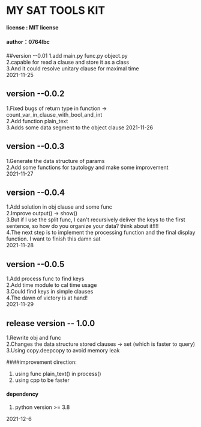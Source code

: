 # MY SAT TOOLS KIT
#### license : MIT license   
#### author：0764lbc
##version --0.01
1.add main.py func.py object.py   
2.capable for read a clause and store it as a class  
3.And it could resolve unitary clause for maximal time   
2021-11-25

## version --0.0.2
1.Fixed bugs of return type in function -> count_var_in_clause_with_bool_and_int  
2.Add function plain_text   
3.Adds some data segment to the object clause 
2021-11-26

## version --0.0.3
1.Generate the data structure of params   
2.Add some functions for tautology and make some improvement   
2021-11-27

## version --0.0.4
1.Add solution in obj clause and some func  
2.Improve output() -> show()  
3.But if I use the split func, I can't recursively deliver the keys to the first sentence, so how do you organize your data? think about it!!!!  
4.The next step is to implement the processing function and the final display function.
I want to finish this damn sat  
2021-11-28

## version --0.0.5
1.Add process func to find keys  
2.Add time module to cal time usage   
3.Could find keys in simple clauses  
4.The dawn of victory is at hand!  
2021-11-29

## release version -- 1.0.0
1.Rewrite obj and func  
2.Changes the data structure stored clauses -> set (which is faster to query)  
3.Using copy.deepcopy to avoid memory leak

####improvement direction:  
1. using func plain_text() in process()
2. using cpp to be faster
#### dependency
1. python version >= 3.8  

2021-12-6